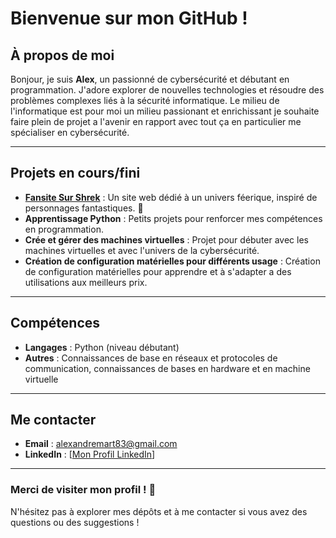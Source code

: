 # Bienvenue sur mon GitHub !

## À propos de moi
Bonjour, je suis **Alex**, un passionné de cybersécurité et débutant en programmation. J'adore explorer de nouvelles technologies et résoudre des problèmes complexes liés à la sécurité informatique. Le milieu de l'informatique est pour moi un milieu passionant et enrichissant je souhaite faire plein de projet a l'avenir en rapport avec tout ça en particulier me spécialiser en cybersécurité.

---

## Projets en cours/fini
- **[Fansite Sur Shrek](#)** : Un site web dédié à un univers féerique, inspiré de personnages fantastiques. 🌟
- **Apprentissage Python** : Petits projets pour renforcer mes compétences en programmation.
- **Crée et gérer des machines virtuelles** : Projet pour débuter avec les machines virtuelles et avec l'univers de la cybersécurité.
- **Création de configuration matérielles pour différents usage** : Création de configuration matérielles pour apprendre et à s'adapter a des utilisations aux meilleurs prix.

---

## Compétences
- **Langages** : Python (niveau débutant)
- **Autres** : Connaissances de base en réseaux et protocoles de communication, connaissances de bases en hardware et en machine virtuelle

---

## Me contacter
- **Email** : [alexandremart83@gmail.com](mailto:alexandremart83@gmail.com)
- **LinkedIn** : [[Mon Profil LinkedIn](https://www.linkedin.com/in/alexandre-martinet-8b089833a/)]

---

### Merci de visiter mon profil ! 🎉
N'hésitez pas à explorer mes dépôts et à me contacter si vous avez des questions ou des suggestions !
